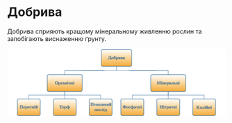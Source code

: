 
# Добрива

Добрива сприяють кращому мiнеральному живленню рослин та запобiгають виснаженню ґрунту.


![Добрива](dobryva.png)